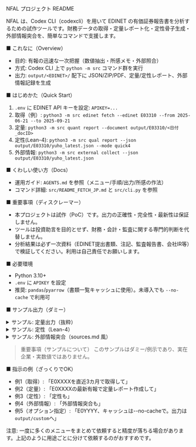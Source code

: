 NFAL プロジェクト README

NFAL は、Codex CLI（codexcli）を用いて EDINET の有価証券報告書を分析するための試作ツールです。財務データの取得・定量レポート化・定性骨子生成・外部情報突合を、簡単なコマンドで支援します。

■ これなに（Overview）
- 目的: 有報の迅速な一次把握（数値抽出・所感メモ・外部照合）
- 方式: Codex CLI 上で `python -m src` コマンド群を実行
- 出力: `output/<EDINET>/` 配下に JSON/ZIP/PDF、定量/定性レポート、外部情報記録を生成

■ はじめかた（Quick Start）
1) `.env` に EDINET API キーを設定: `APIKEY=...`
2) 取得（例）: `python3 -m src edinet fetch --edinet E03310 --from 2025-06-21 --to 2025-09-21`
3) 定量: `python3 -m src quant report --document output/E03310/<日付_docID>`
4) 定性(Lean-4): `python3 -m src qual report --json output/E03310/yuho_latest.json --mode quick4`
5) 外部情報: `python3 -m src external collect --json output/E03310/yuho_latest.json`

■ くわしい使い方（Docs）
- 運用ガイド: `AGENTS.md` を参照（メニュー/手順/出力/所感の作法）
- コマンド詳細: `src/README_FETCH_JP.md` と `src/cli.py` を参照

■ 重要事項（ディスクレーマー）
- 本プロジェクトは試作（PoC）です。出力の正確性・完全性・最新性は保証しません。
- ツールは投資助言を目的とせず、財務・会計・監査に関する専門的判断を代替しません。
- 分析結果は必ず一次資料（EDINET提出書類、注記、監査報告書、会社IR等）で検証してください。利用は自己責任でお願いします。

■ 必要環境
- Python 3.10+
- `.env` に `APIKEY` を設定
- 推奨: `pandas`/`pyarrow`（書類一覧キャッシュに使用）。未導入でも `--no-cache` で利用可

■ サンプル出力（ダミー）

<details>
  <summary>サンプル: 定量出力（抜粋）</summary>

対象: サンプル株式会社（EDINET: E00000） / docID: S1XXXXX

主要項目 前期比
| 項目 | 現期 | 前期 | 増減額 | YoY |
| --- | --- | --- | --- | --- |
| 総資産 | 1,234,567,890 | 1,111,111,111 | 123,456,779 | +11.1% |
| 売上高 | 9,876,543,210 | 9,000,000,000 | 876,543,210 | +9.7% |
| 営業利益 | 123,456,789 | 100,000,000 | 23,456,789 | +23.5% |

指標（例）
- 営業利益率: 1.2%（+0.1pt）
- 自己資本比率: 55.0%（-1.0pt）

</details>

<details>
  <summary>サンプル: 定性（Lean-4）</summary>

1. 経営方針・戦略
- 既存事業の収益性改善と新規投資の選択と集中を明記。

2. 事業等のリスク
- 市況・規制・サイバー・人的資本などを列挙。与信と在庫回転に留意。

3. ガバナンス
- 社外取締役・監督体制を記載。実効性評価や指名・報酬の運用透明性に改善余地。

4. ESG
- 人的資本KPIと気候関連の開示枠組みを整備。定量KPIの継続開示が望ましい。

総括
- 収益基盤の磨き込みと資本効率の両立が焦点。非営業損益のボラ抑制と運転資本管理に注目。

</details>

<details>
  <summary>サンプル: 外部情報突合（sources.md 風）</summary>

- 取得日時: 2025-01-01T12:00:00+09:00

1) クエリ: サンプル株式会社 決算短信
- URL: https://example.com/tdnet/sample.pdf
- タイトル: 202X年X月期 決算短信
- 要点: 売上・利益の増減要因と今期見通し
- 有報との整合: ○

2) クエリ: サンプル株式会社 内部統制 報告書
- URL: https://example.com/edinet/ic.pdf
- タイトル: 内部統制報告書
- 要点: 不備なし／是正計画あり（例）
- 有報との整合: ○

（注）リンクは例示。実運用では一次資料PDF本文で要点と整合（○/△/×）を更新してください。

</details>

> 重要事項（サンプルについて）
> このサンプルはダミー/例示であり、実在企業・実数値ではありません。

■ 指示の例（ざっくりでOK）

- 例1（取得）: 「E0XXXXを直近3カ月で取得して」
- 例2（定量）: 「E0XXXXの最新有報で定量レポート作成して」
- 例3（定性）: 「定性も」
- 例4（外部情報）: 「外部情報突合も」
- 例5（オプション指定）: 「E0YYYY、キャッシュは--no-cacheで。出力は`output/custom`へ」

注意: 一度に多くのメニューをまとめて依頼すると精度が落ちる場合があります。上記のように用途ごとに分けて依頼するのがおすすめです。
